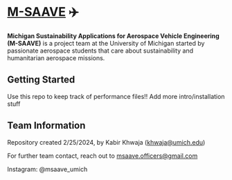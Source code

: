 # [M-SAAVE](https://msaaveofficers.wixsite.com/m-saave) ✈️
**Michigan Sustainability Applications for Aerospace Vehicle Engineering (M-SAAVE)** is a project team at the University of Michigan started by passionate aerospace students that care about sustainability and humanitarian aerospace missions. 

## Getting Started
Use this repo to keep track of performance files!! Add more intro/installation stuff

## Team Information
Repository created 2/25/2024, by Kabir Khwaja (khwaja@umich.edu)

For further team contact, reach out to msaave.officers@gmail.com

Instagram: @msaave_umich
